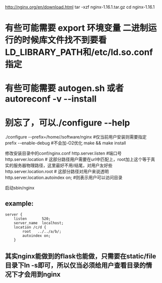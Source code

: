http://nginx.org/en/download.html
tar -xzf nginx-1.16.1.tar.gz
cd nginx-1.16.1

# 有些可能需要 export 环境变量 二进制运行的时候库文件找不到要看LD_LIBRARY_PATH和/etc/ld.so.conf指定
# 有些可能需要 autogen.sh 或者 autoreconf -v --install
# 别忘了，可以./configure --help
./configure --prefix=/home/<usr>/software/nginx #仅当前用户安装则需要指定prefix
            --enable-debug #不会加-O2优化
make && make install

修改安装目录中的conf/nginx.conf
http.server.listen #端口号
http.server.location # 这部分路径用户需要在url中匹配上，root加上这个等于真实的服务器物理路径，这里最好不用/结尾，对用户友好些
http.server.location.root # 这部分路径对用户来说透明
http.server.location.autoindex on; #则表示用户可以访问目录

启动sbin/nginx

## example:
    server {
        listen       520;
        server_name  localhost;
        location /c/d {
            root   ../../a/b/;
            autoindex on; 
        }

## 其实nginx能做到的flask也能做，只需要在static/file目录下ln -s即可，所以仅当必须给用户查看目录的情况下才会用到nginx